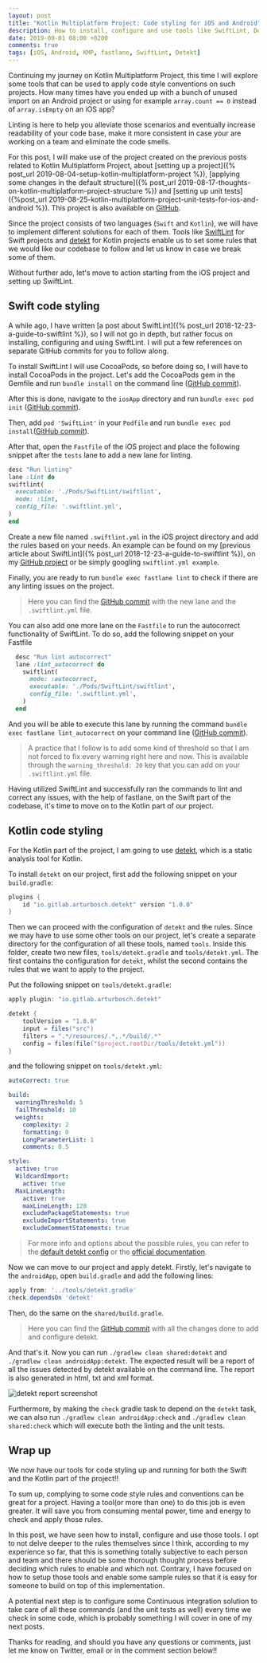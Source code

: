 ```yaml
---
layout: post
title: "Kotlin Multiplatform Project: Code styling for iOS and Android"
description: How to install, configure and use tools like SwiftLint, Detekt to lint the iOS app, the Android app and the shared library on a Kotlin Multiplatform Project
date: 2019-09-01 08:00 +0200
comments: true
tags: [iOS, Android, KMP, fastlane, SwiftLint, Detekt]
---
```


Continuing my journey on Kotlin Multiplatform Project, this time I will explore some tools that can be used to apply code style conventions on such projects. How many times have you ended up with a bunch of unused import on an Android project or using for example `array.count == 0` instead of `array.isEmpty` on an iOS app?

Linting is here to help you alleviate those scenarios and eventually increase readability of your code base, make it more consistent in case your are working on a team and eliminate the code smells.

For this post, I will make use of the project created on the previous posts related to Kotlin Multiplatform Project, about [setting up a project]({% post_url 2019-08-04-setup-kotlin-multiplatform-project %}), [applying some changes in the default structure]({% post_url 2019-08-17-thoughts-on-kotlin-multiplatform-project-structure %}) and [setting up unit tests]({%post_url 2019-08-25-kotlin-multiplatform-project-unit-tests-for-ios-and-android %}). This project is also available on [GitHub](https://github.com/diamantidis/KMP_base).

Since the project consists of two languages (`Swift` and `Kotlin`), we will have to implement different solutions for each of them. 
Tools like [SwiftLint](https://github.com/realm/SwiftLint) for Swift projects and [detekt](https://github.com/arturbosch/detekt) for Kotlin projects enable us to set some rules that we would like our codebase to follow and let us know in case we break some of them.

Without further ado, let's move to action starting from the iOS project and setting up SwiftLint.

## Swift code styling

A while ago, I have written [a post about SwiftLint]({% post_url 2018-12-23-a-guide-to-swiftlint %}), so I will not go in depth, but rather focus on installing, configuring and using SwiftLint. I will put a few references on separate GitHub commits for you to follow along.

To install SwiftLint I will use CocoaPods, so before doing so, I will have to install CocoaPods in the project. 
Let's add the CocoaPods gem in the Gemfile and run `bundle install` on the command line ([GitHub commit](https://github.com/diamantidis/KMP_base/commit/3e1f5fd023317e2f30336136a41b2c68a74ee0eb)).

After this is done, navigate to the `iosApp` directory and run `bundle exec pod init` ([GitHub commit](https://github.com/diamantidis/KMP_base/commit/741fd20af2e79ba5ce3e584d0b18a3520bc98370)).

Then, add `pod 'SwiftLint'` in your `Podfile` and run `bundle exec pod install`([GitHub commit](https://github.com/diamantidis/KMP_base/commit/8e2fc5028e64b09711a94eae85fce4e43986bf72)).

After that, open the `Fastfile` of the iOS project and place the following snippet after the `tests` lane to add a new lane for linting.

```ruby
desc "Run linting"
lane :lint do
swiftlint(
  executable: './Pods/SwiftLint/swiftlint', 
  mode: :lint,
  config_file: '.swiftlint.yml',
)
end
```

Create a new file named `.swiftlint.yml` in the iOS project directory and add the rules based on your needs. An example can be found on my [previous article about SwiftLint]({% post_url 2018-12-23-a-guide-to-swiftlint %}), on my [GitHub project](https://github.com/diamantidis/KMP_base/blob/master/iosApp/.swiftlint.yml) or be simply googling `swiftlint.yml example`.

Finally, you are ready to run `bundle exec fastlane lint` to check if there are any linting issues on the project.

> Here you can find the [GitHub commit](https://github.com/diamantidis/KMP_base/commit/4cbc5bd284395581a6d1a99511a192650a8413ba) with the new lane and the  
`.swiftlint.yml` file.

You can also add one more lane on the `Fastfile` to run the autocorrect functionality of SwiftLint. To do so, add the following snippet on your Fastfile

```ruby
  desc "Run lint autocorrect"
  lane :lint_autocorrect do
    swiftlint(
      mode: :autocorrect,
      executable: './Pods/SwiftLint/swiftlint',
      config_file: '.swiftlint.yml',
    )
  end
```

And you will be able to execute this lane by running the command `bundle exec fastlane lint_autocorrect` on your command line ([GitHub commit](https://github.com/diamantidis/KMP_base/commit/deda4e81872a6c49901acaa8346baff2a8abd585)).

> A practice that I follow is to add some kind of threshold so that I am not forced to fix every warning right here and now. This is available through the `warning_threshold: 20` key that you can add on your `.swiftlint.yml` file.

Having utilized SwiftLint and successfully ran the commands to lint and correct any issues, with the help of fastlane, on the Swift part of the codebase, it's time to move on to the Kotlin part of our project.

## Kotlin code styling

For the Kotlin part of the project, I am going to use [detekt](https://arturbosch.github.io/detekt/index.html), which is a static analysis tool for Kotlin. 

To install `detekt` on our project, first add the following snippet on your `build.gradle`:
```groovy
plugins {
    id "io.gitlab.arturbosch.detekt" version "1.0.0"
}
```

Then we can proceed with the configuration of `detekt` and the rules. Since we may have to use some other tools on our project, let's create a separate directory for the configuration of all these tools, named `tools`. Inside this folder, create two new files, `tools/detekt.gradle` and `tools/detekt.yml`. The first contains the configuration for `detekt`, whilst the second contains the rules that we want to apply to the project.

Put the following snippet on `tools/detekt.gradle`:

```groovy
apply plugin: "io.gitlab.arturbosch.detekt"

detekt {
    toolVersion = "1.0.0"
    input = files("src")
    filters = ".*/resources/.*,.*/build/.*"
    config = files(file("$project.rootDir/tools/detekt.yml"))
}
```

and the following snippet on `tools/detekt.yml`:

```yml
autoCorrect: true

build:
  warningThreshold: 5
  failThreshold: 10
  weights:
    complexity: 2
    formatting: 0
    LongParameterList: 1
    comments: 0.5

style:
  active: true
  WildcardImport:
    active: true
  MaxLineLength:
    active: true
    maxLineLength: 120
    excludePackageStatements: true
    excludeImportStatements: true
    excludeCommentStatements: true
```

> For more info and options about the possible rules, you can refer to the [default detekt config](https://github.com/arturbosch/detekt/blob/master/detekt-cli/src/main/resources/default-detekt-config.yml) or the [official documentation](https://arturbosch.github.io/detekt/configurations.html).


Now we can move to our project and apply detekt. 
Firstly, let's navigate to the `androidApp`, open `build.gradle` and add the following lines:
```groovy
apply from: '../tools/detekt.gradle'
check.dependsOn 'detekt'
```

Then, do the same on the `shared/build.gradle`.

> Here you can find the [GitHub commit](https://github.com/diamantidis/KMP_base/commit/80f463f7b8f568c6a2ecbbefaa003582a2a87cf9) with all the changes done to add and configure detekt.

And that's it. Now you can run `./gradlew clean shared:detekt` and `./gradlew clean androidApp:detekt`. The expected result will be a report of all the issues detected by detekt available on the command line. The report is also generated in html, txt and xml format. 

![detekt report screenshot]({{site.url}}/assets/kmp/detekt_report.png)

Furthermore, by making the `check` gradle task to depend on the `detekt` task, we can also run `./gradlew clean androidApp:check` and `./gradlew clean shared:check` which will execute both the linting and the unit tests.


## Wrap up

We now have our tools for code styling up and running for both the Swift and the Kotlin part of the project!!

To sum up, complying to some code style rules and conventions can be great for a project. Having a tool(or more than one) to do this job is even greater. It will save you from consuming mental power, time and energy to check and apply those rules.

In this post, we have seen how to install, configure and use those tools. I opt to not delve deeper to the rules themselves since I think, according to my experience so far, that this is something totally subjective to each person and team and there should be some thorough thought process before deciding which rules to enable and which not. Contrary, I have focused on how to setup those tools and enable some sample rules so that it is easy for someone to build on top of this implementation. 

A potential next step is to configure some Continuous integration solution to take care of all these commands (and the unit tests as well) every time we check in some code, which is probably something I will cover in one of my next posts. 

Thanks for reading, and should you have any questions or comments, just let me know on Twitter, email or in the comment section below!! 
